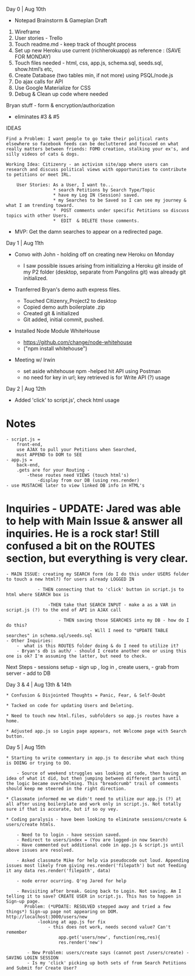 Day 0 | Aug 10th
 * Notepad Brainstorm & Gameplan Draft
1. Wireframe
2. User stories - Trello
3. Touch readme.md - keep track of thought process 
4. Set up new Heroku use current (richherokuapp) as reference : (SAVE FOR MONDAY)
5. Touch files needed - html, css, app.js, schema.sql, seeds.sql, show.html’s etc, 
6. Create Database (two tables min, if not more) using PSQL/node.js
7. Do ajax calls for API
8. Use Google Materialize for CSS
9. Debug & Clean up code where needed

Bryan stuff - form & encryption/authorization
 - eliminates #3 & #5

IDEAS
<!-- 
  Scrapped Idea:  
    app that ….
    - pulls songs from soundcloud
    - connects them wth P4k review (JOIN TABLES)
    - users can POST comments (forum) --> 
 
    Find a Problem: I want people to go take their political rants elsewhere so facebook feeds can be decluttered and focused on what really matters between friends: FOMO creation, stalking your ex's, and silly videos of cats & dogs. 

    Working Idea: Citizenry - an activism site/app where users can research and discuss political views with opportunities to contribute to petitions or meet IRL.

        User Stories: As a User, I want to... 
                      * search Petitions by Search Type/Topic
                      * have my Log IN (Session) saved. 
                      * my Searches to be Saved so I can see my journey & what I am trending toward.
                      *  POST comments under specific Petitions so discuss topics with other Users.
                      *  EDIT  & DELETE those comments.

* MVP: Get the damn searches to appear on a redirected page.

Day 1 | Aug 11th

* Convo with John - holding off on creating new Heroku on Monday
    - I saw possible issues arising from initializing a Heroku git inside of my P2 folder (desktop, separate from Pangolins git) was already git initialized. 

* Tranferred Bryan's demo auth express files.
    - Touched Citizenry_Project2 to desktop
    - Copied demo auth boilerplate .zip
    - Created git & initialized
    - Git added, initial commit, pushed. 

* Installed Node Module WhiteHouse
    - https://github.com/change/node-whitehouse
    - ("npm install whitehouse")

* Meeting w/ Irwin
    - set aside whitehouse npm
     -helped hit API using Postman
    - no need for key in url; key retrieved is for Write API (?) usage

Day 2 | Aug 12th

* Added 'click' to script.js', check html usage

# Notes 
    - script.js = 
        front-end, 
        use AJAX to pull your Petitions when Searched,
        must APPEND to DOM to SEE 
    - app.js = 
        back-end,
        .gets are for your Routing - 
            -these routes need VIEWS (touch html's)
                -display from our DB (using res.render)
    - use MUSTACHE later to view linked DB info in HTML's

# Inquiries - UPDATE: Jared was able to help with Main Issue & answer all inquiries. He is a rock star! Still confused a bit on the ROUTES section, but everything is very clear. 
    - MAIN ISSUE: creating my SEARCH form (do I do this under USERS folder to touch a new html?) for users already LOGGED IN
                
                - THEN connecting that to 'click' button in script.js to html where SEARCH box is
                    
                    -THEN take that SEARCH INPUT - make a as a VAR in script.js (?) to the end of API in AJAX call

                        - THEN saving those SEARCHES into my DB - how do I do this? 
                                    - Will I need to "UPDATE TABLE searches" in schema.sql/seeds.sql
    - Other Inquiries:
        -  what is this ROUTES folder doing & do I need to utilize it?
        - Bryan's db is auth/ - should I create another one or using this one is ok? I'm assuming the latter, but need to check. 


Next Steps
        - sessions setup - sign up , log in , create users, 
        - grab from server - add to DB 

Day 3 & 4 | Aug 13th & 14th

    * Confusion & Disjointed Thoughts = Panic, Fear, & Self-Doubt 

    * Tacked on code for updating Users and Deleting. 

    * Need to touch new html.files, subfolders so app.js routes have a home.

    * Adjusted app.js so Login page appears, not Welcome page with Search button.

Day 5 | Aug 15th

    * Starting to write commentary in app.js to describe what each thing is DOING or trying to DO. 

        - Source of weekend struggles was looking at code, then having an idea of what it did, but then jumping between different parts until the logic became overwhelming. This "breadcrumb" trail of comments should keep me steered in the right direction.

    * Classmate informed me we didn't need to utilize our app.js (?) at all after using boilerplate and work only in script.js. Not totally sure if that is accurate, but if so oy vey.

    * Coding paralysis - have been looking to eliminate sessions/create & users/create htmls. 

        - Need to to login - have session saved.
        - Redirect to users/index = (You are logged-in now Search) 
        - Have commented out additional code in app.js & script.js until above issues are resolved.

        - Asked classmate Mike for help via pseudocode out loud. Appending issues most likely from giving res.render('filepath') but not feeding it any data res.render('filepath', data)

        - node error ocurring. Q'ng Jared for help

        - Revisiting after break. Going back to Login. Not saving. Am I telling it to save? CREATE USER in script.js. This has to happen in Sign-up page.
           Problem: (*UPDATE: RESOLVED stepped away and tried a few things*) Sign-up page not appearing on DOM. http://localhost:3000/users/new
                -looking at app.js for fix
                    - this does not work, needs second value? Can't remember
                        app.get('users/new', function(req,res){
                        res.render('new')
                      
            - New Problem: users/create says (cannot post /users/create) - SAVING LOGIN SESSION
            - Is my 'click' picking up both sets of from Search Petitions and Submit for Create User?





